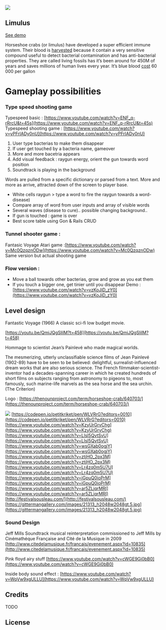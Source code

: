![](https://static.thenounproject.com/png/7090-200.png)

## Limulus

[See demo](https://limulusgame.herokuapp.com/)

Horseshoe crabs (or limulus) have developed a super efficient immune system. Their blood is [harvested](https://www.frontiersin.org/articles/10.3389/fmars.2018.00185/full) because it contain a very sensitive compound useful to detect bacterial contamination and has anti-bacterial properties. They are called living fossils has it’s been around for 450M of years and saves millions of human lives every year. It’s blue blood [cost](https://www.businessinsider.com/why-horseshoe-crab-blood-expensive-2018-8?IR=T) 60 000 per gallon

# Gameplay possibilities

### Type speed shooting game

Typespeed basic : [https://www.youtube.com/watch?v=ENF_q-rRrcU&t=45s](https://www.youtube.com/watch?v=ENF_q-rRrcU&t=45s)
Typespeed shooting game : [https://www.youtube.com/watch?v=yPFrIADy0nU](https://www.youtube.com/watch?v=yPFrIADy0nU)

1. User type bacterias to make them disappear
2. If user get touched by a bacteria name, gameover
3. More and more bacetria appears
4. Add visual feedback : raygun energy, orient the gun towards word position
5. Soundtrack is playing in the background

Words are pulled from a specific dictionary or parsed from a text.
More and more as arrive, attracted down of the screen to player base.

- White cells raygun > type a word to fire the raygun towards a word-disease)
- Compare array of word from user inputs and array of visible words
- Several waves (disease to cure).. possible changing background..
- If gun is touched : game is over
- Best score table using Gon & Rails CRUD

### Tunnel shooter game :

Fantasic Voyage Atari game :[https://www.youtube.com/watch?v=Mc0QzqznODw](https://www.youtube.com/watch?v=Mc0QzqznODw)
Same version but actual shooting game

### Flow version :

- Move a ball towards other bacterias, grow and grow as you eat them
- If you touch a bigger one, get tinier until you disappear
  Demo : [https://www.youtube.com/watch?v=vzKoJiD_zY0](https://www.youtube.com/watch?v=vzKoJiD_zY0)

## Level design

Fantastic Voyage (1966) A classic sci-fi low budget movie.

[https://youtu.be/QmiJQgSlilM?t=458](https://youtu.be/QmiJQgSlilM?t=458)

Hommage to scientist Jean’s Painlevé who made magical worlds.

The mesmerizing, utterly unclassifiable science films of Jean Painlevé (1902-89) have to be seen to be believed: delightful, surrealist-influenced dream works that are also serious science. The French filmmaker-scientist-inventor had a decades-spanning career in which he created hundreds of short films on subjects ranging from astronomy to pigeons to, most famously, such marine-life marvels as the sea horse and the sea urchin. (The Criterion)

Logo : [https://thenounproject.com/term/horseshoe-crab/640703/](https://thenounproject.com/term/horseshoe-crab/640703/)

![](https://lh4.googleusercontent.com/lfu_QHHfAmxuOp2Le3z-VjK61nsZCxVwhRHhF_S_lvw5wXhu9b200vmYsyZI0j6A0oSLEyARxoOJtUaVJRJKN9CWVUrDUEsBKSbyIL0TO9I_YHQFNeLzWhNdMEu_K7oQI0GRCMs4)
[https://codepen.io/petitkriket/pen/WLVRrG?editors=0010](https://codepen.io/petitkriket/pen/WLVRrG?editors=0010)
[https://www.youtube.com/watch?v=KzyUrGrvChg](https://www.youtube.com/watch?v=KzyUrGrvChg)
[https://www.youtube.com/watch?v=LlsI5QvtSvU](https://www.youtube.com/watch?v=LlsI5QvtSvU)
[https://www.youtube.com/watch?v=wsGXab0ogjY](https://www.youtube.com/watch?v=wsGXab0ogjY)
[https://www.youtube.com/watch?v=ztjHO_2px3M](https://www.youtube.com/watch?v=ztjHO_2px3M)
[https://www.youtube.com/watch?v=Lr4zq0m5U7U](https://www.youtube.com/watch?v=Lr4zq0m5U7U)
[https://www.youtube.com/watch?v=iGpuQ0ioPrM](https://www.youtube.com/watch?v=iGpuQ0ioPrM)
[https://www.youtube.com/watch?v=ar5ZLjqrMRI](https://www.youtube.com/watch?v=ar5ZLjqrMRI)
[http://festivalsousleau.com/](http://festivalsousleau.com/)
[https://gittermangallery.com/images/21313_h2048w2048gt.5.jpg](https://gittermangallery.com/images/21313_h2048w2048gt.5.jpg)

### Sound Design

Jeff Mills Soundtrack musical reinterpretation commissioned to Jeff Mills by Cinémathéque Française and Cité de la Musique in 2009
[http://www.citedelamusique.fr/francais/evenement.aspx?id=10835](http://www.citedelamusique.fr/francais/evenement.aspx?id=10835)

Pink floyd airy stuff
[https://www.youtube.com/watch?v=cWGE9Gi0bB0](https://www.youtube.com/watch?v=cWGE9Gi0bB0)

Inside body sound effect :
[https://www.youtube.com/watch?v=WqVw9xgULLU](https://www.youtube.com/watch?v=WqVw9xgULLU)

## Credits

TODO

## License
